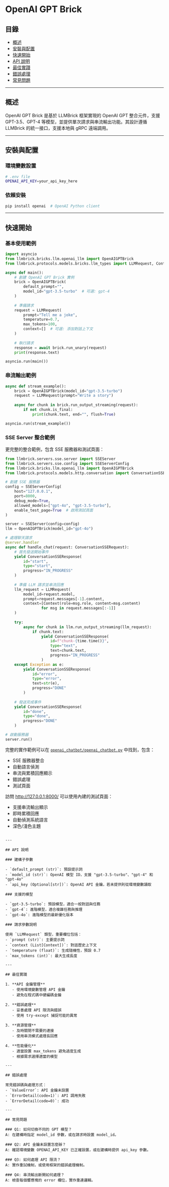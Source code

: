 # OpenAI GPT Brick

## 目錄
- [概述](#概述)
- [安裝與配置](#安裝與配置)
- [快速開始](#快速開始)
- [API 說明](#api-說明)
- [最佳實踐](#最佳實踐)
- [錯誤處理](#錯誤處理)
- [常見問題](#常見問題)

---

## 概述

OpenAI GPT Brick 是基於 LLMBrick 框架實現的 OpenAI GPT 整合元件，支援 GPT-3.5、GPT-4 等模型，並提供單次請求與串流輸出功能。其設計遵循 LLMBrick 的統一接口，支援本地與 gRPC 遠端調用。

---

## 安裝與配置

### 環境變數設置

```bash
# .env file
OPENAI_API_KEY=your_api_key_here
```

### 依賴安裝

```bash
pip install openai  # OpenAI Python client
```

---

## 快速開始

### 基本使用範例

```python
import asyncio
from llmbrick.bricks.llm.openai_llm import OpenAIGPTBrick
from llmbrick.protocols.models.bricks.llm_types import LLMRequest, Context

async def main():
    # 創建 OpenAI GPT Brick 實例
    brick = OpenAIGPTBrick(
        default_prompt="",
        model_id="gpt-3.5-turbo"  # 可選: gpt-4
    )
    
    # 準備請求
    request = LLMRequest(
        prompt="Tell me a joke",
        temperature=0.7,
        max_tokens=100,
        context=[]  # 可選: 添加對話上下文
    )
    
    # 執行請求
    response = await brick.run_unary(request)
    print(response.text)

asyncio.run(main())
```

### 串流輸出範例

```python
async def stream_example():
    brick = OpenAIGPTBrick(model_id="gpt-3.5-turbo")
    request = LLMRequest(prompt="Write a story")
    
    async for chunk in brick.run_output_streaming(request):
        if not chunk.is_final:
            print(chunk.text, end="", flush=True)

asyncio.run(stream_example())
```

### SSE Server 整合範例

更完整的整合範例，包含 SSE 服務器和測試頁面：

```python
from llmbrick.servers.sse.server import SSEServer
from llmbrick.servers.sse.config import SSEServerConfig
from llmbrick.bricks.llm.openai_llm import OpenAIGPTBrick
from llmbrick.protocols.models.http.conversation import ConversationSSERequest, ConversationSSEResponse

# 創建 SSE 服務器
config = SSEServerConfig(
    host="127.0.0.1",
    port=8000,
    debug_mode=True,
    allowed_models=["gpt-4o", "gpt-3.5-turbo"],
    enable_test_page=True  # 啟用測試頁面
)

server = SSEServer(config=config)
llm = OpenAIGPTBrick(model_id="gpt-4o")

# 處理聊天請求
@server.handler
async def handle_chat(request: ConversationSSERequest):
    # 首先發送開始事件
    yield ConversationSSEResponse(
        id="start",
        type="start",
        progress="IN_PROGRESS"
    )
    
    # 準備 LLM 請求並串流回應
    llm_request = LLMRequest(
        model_id=request.model,
        prompt=request.messages[-1].content,
        context=[Context(role=msg.role, content=msg.content)
                for msg in request.messages[:-1]]
    )
    
    try:
        async for chunk in llm.run_output_streaming(llm_request):
            if chunk.text:
                yield ConversationSSEResponse(
                    id=f"chunk-{time.time()}",
                    type="text",
                    text=chunk.text,
                    progress="IN_PROGRESS"
                )
    except Exception as e:
        yield ConversationSSEResponse(
            id="error",
            type="error",
            text=str(e),
            progress="DONE"
        )
    
    # 發送完成事件
    yield ConversationSSEResponse(
        id="done",
        type="done",
        progress="DONE"
    )

# 啟動服務器
server.run()
```

完整的實作範例可以在 [`openai_chatbot/openai_chatbot.py`](https://github.com/JiHungLin/llmbrick/tree/main/examples/openai_chatbot/openai_chatbot.py) 中找到，包含：
- SSE 服務器整合
- 自動語言偵測
- 串流與累積回應顯示
- 錯誤處理
- 測試頁面

訪問 http://127.0.0.1:8000/ 可以使用內建的測試頁面：
- 支援串流輸出顯示
- 即時累積回應
- 自動偵測系統語言
- 深色/淺色主題
```

---

## API 說明

### 建構子參數

- `default_prompt (str)`: 預設提示詞
- `model_id (str)`: OpenAI 模型 ID，支援 "gpt-3.5-turbo"、"gpt-4" 和 "gpt-4o"
- `api_key (Optional[str])`: OpenAI API 金鑰，若未提供則從環境變數讀取

### 支援的模型

- `gpt-3.5-turbo`: 預設模型，適合一般對話與任務
- `gpt-4`: 進階模型，適合複雜任務與推理
- `gpt-4o`: 進階模型的最新優化版本

### 請求參數說明

使用 `LLMRequest` 類型，重要欄位包括：
- `prompt (str)`: 主要提示詞
- `context (List[Context])`: 對話歷史上下文
- `temperature (float)`: 生成隨機性，預設 0.7
- `max_tokens (int)`: 最大生成長度

---

## 最佳實踐

1. **API 金鑰管理**
   - 使用環境變數管理 API 金鑰
   - 避免在程式碼中硬編碼金鑰

2. **錯誤處理**
   - 妥善處理 API 限流與錯誤
   - 使用 try-except 捕捉可能的異常

3. **資源管理**
   - 及時關閉不需要的連接
   - 使用串流模式處理長回應

4. **性能優化**
   - 適當設置 max_tokens 避免過度生成
   - 根據需求選擇適當的模型

---

## 錯誤處理

常見錯誤碼與處理方式：
- `ValueError`: API 金鑰未設置
- `ErrorDetail(code=1)`: API 調用失敗
- `ErrorDetail(code=0)`: 成功

---

## 常見問題

### Q1: 如何切換不同的 GPT 模型？
A: 在建構時指定 model_id 參數，或在請求時設置 model_id。

### Q2: API 金鑰未設置怎麼辦？
A: 確認環境變數 OPENAI_API_KEY 已正確設置，或在建構時提供 api_key 參數。

### Q3: 如何處理 API 限流？
A: 實作重試機制，或使用框架的錯誤處理機制。

### Q4: 串流輸出斷開如何處理？
A: 檢查每個響應塊的 error 欄位，實作重連邏輯。
